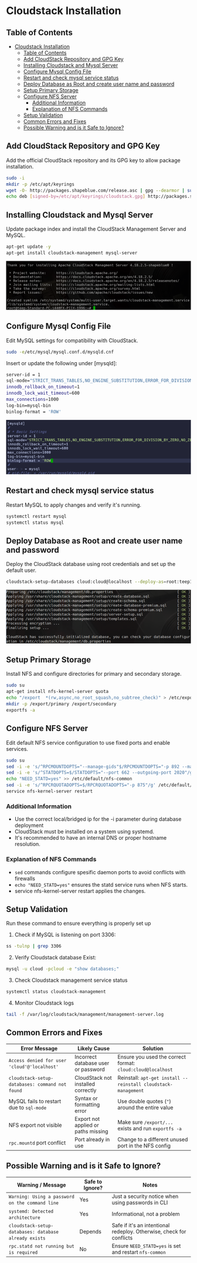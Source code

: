 # Cloudstack Installation

## Table of Contents

- [Cloudstack Installation](#cloudstack-installation)
  - [Table of Contents](#table-of-contents)
  - [Add CloudStack Repository and GPG Key](#add-cloudstack-repository-and-gpg-key)
  - [Installing Cloudstack and Mysql Server](#installing-cloudstack-and-mysql-server)
  - [Configure Mysql Config File](#configure-mysql-config-file)
  - [Restart and check mysql service status](#restart-and-check-mysql-service-status)
  - [Deploy Database as Root and create user name and password](#deploy-database-as-root-and-create-user-name-and-password)
  - [Setup Primary Storage](#setup-primary-storage)
  - [Configure NFS Server](#configure-nfs-server)
    - [Additional Information](#additional-information)
    - [Explanation of NFS Commands](#explanation-of-nfs-commands)
  - [Setup Validation](#setup-validation)
  - [Common Errors and Fixes](#common-errors-and-fixes)
  - [Possible Warning and is it Safe to Ignore?](#possible-warning-and-is-it-safe-to-ignore)

## Add CloudStack Repository and GPG Key

Add the official CloudStack repository and its GPG key to allow package installation.

```bash
sudo -i
mkdir -p /etc/apt/keyrings
wget -O- http://packages.shapeblue.com/release.asc | gpg --dearmor | sudo tee /etc/apt/keyrings/cloudstack.gpg > /dev/null
echo deb [signed-by=/etc/apt/keyrings/cloudstack.gpg] http://packages.shapeblue.com/cloudstack/upstream/debian/4.18 / > /etc/apt/sources.list.d/cloudstack.list
```

## Installing Cloudstack and Mysql Server

Update package index and install the CloudStack Management Server and MySQL.

```bash
apt-get update -y
apt-get install cloudstack-management mysql-server
```

![Installing Cloudstack and mysql server](../images/cloudstack-installation/01_install.png)

## Configure Mysql Config File

Edit MySQL settings for compatibility with CloudStack.

```bash
sudo -e/etc/mysql/mysql.conf.d/mysqld.cnf
```

Insert or update the following under [mysqld]:

```bash
server-id = 1
sql-mode="STRICT_TRANS_TABLES,NO_ENGINE_SUBSTITUTION,ERROR_FOR_DIVISION_BY_ZERO,NO_ZERO_DATE,NO_ZERO_IN_DATE,NO_ENGINE_SUBSTITUTION"
innodb_rollback_on_timeout=1
innodb_lock_wait_timeout=600
max_connections=1000
log-bin=mysql-bin
binlog-format = 'ROW'
```

![Installing Cloudstack and mysql server](../images/cloudstack-installation/02_sql.png)

## Restart and check mysql service status

Restart MySQL to apply changes and verify it's running.

```bash
systemctl restart mysql
systemctl status mysql
```

## Deploy Database as Root and create user name and password

Deploy the CloudStack database using root credentials and set up the default user.

```bash
cloudstack-setup-databases cloud:cloud@localhost --deploy-as=root:teep1 -i 192.168.1.220
```

![Installing Cloudstack and mysql server](../images/cloudstack-installation/03_db.png)

## Setup Primary Storage

Install NFS and configure directories for primary and secondary storage.

```bash
sudo su
apt-get install nfs-kernel-server quota
echo "/export  *(rw,async,no_root_squash,no_subtree_check)" > /etc/exports
mkdir -p /export/primary /export/secondary
exportfs -a
```

## Configure NFS Server

Edit default NFS service configuration to use fixed ports and enable services.

```bash
sudo su
sed -i -e 's/^RPCMOUNTDOPTS="--manage-gids"$/RPCMOUNTDOPTS="-p 892 --manage-gids"/g' /etc/default/nfs-kernel-server
sed -i -e 's/^STATDOPTS=$/STATDOPTS="--port 662 --outgoing-port 2020"/g' /etc/default/nfs-common
echo "NEED_STATD=yes" >> /etc/default/nfs-common
sed -i -e 's/^RPCRQUOTADOPTS=$/RPCRQUOTADOPTS="-p 875"/g' /etc/default/quota
service nfs-kernel-server restart
```

### Additional Information

- Use the correct local/bridged ip for the -i parameter during database deployment
- CloudStack must be installed on a system using systemd.
- It's recommended to have an internal DNS or proper hostname resolution.

### Explanation of NFS Commands

- `sed` commands configure spesific daemon ports to avoid conflicts with firewalls
- `echo "NEED_STATD=yes"` ensures the statd service runs when NFS starts.
- service nfs-kernel-server restart applies the changes.

## Setup Validation

Run these command to ensure everything is properly set up

1. Check if MySQL is listening on port 3306:

```bash
ss -tulnp | grep 3306
```

2. Verify Cloudstack database Exist:

```bash
mysql -u cloud -pcloud -e "show databases;"
```

3. Check Cloudstack management service status

```bash
systemctl status cloudstack-management
```

4. Monitor Cloudstack logs

```bash
tail -f /var/log/cloudstack/management/management-server.log
```

## Common Errors and Fixes

| Error Message                                   | Likely Cause                        | Solution                                                       |
| ----------------------------------------------- | ----------------------------------- | -------------------------------------------------------------- |
| `Access denied for user 'cloud'@'localhost'`    | Incorrect database user or password | Ensure you used the correct format: `cloud:cloud@localhost`    |
| `cloudstack-setup-databases: command not found` | CloudStack not installed correctly  | Reinstall: `apt-get install --reinstall cloudstack-management` |
| MySQL fails to restart due to `sql-mode`        | Syntax or formatting error          | Use double quotes (`"`) around the entire value                |
| NFS export not visible                          | Export not applied or paths missing | Make sure `/export/...` exists and run `exportfs -a`           |
| `rpc.mountd` port conflict                      | Port already in use                 | Change to a different unused port in the NFS config            |

## Possible Warning and is it Safe to Ignore?

| Warning / Message                                     | Safe to Ignore? | Notes                                                                |
| ----------------------------------------------------- | --------------- | -------------------------------------------------------------------- |
| `Warning: Using a password on the command line`       | Yes             | Just a security notice when using passwords in CLI                   |
| `systemd: Detected architecture`                      | Yes             | Informational, not a problem                                         |
| `cloudstack-setup-databases: database already exists` | Depends         | Safe if it's an intentional redeploy. Otherwise, check for conflicts |
| `rpc.statd not running but is required`               | No              | Ensure `NEED_STATD=yes` is set and restart `nfs-common`              |
